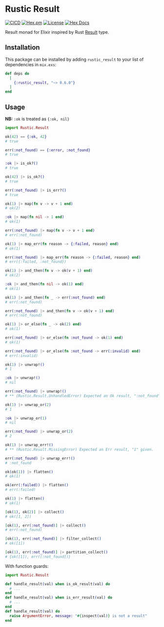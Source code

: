 # Rustic Result

[![CICD](https://github.com/linkdd/rustic_result/actions/workflows/test-suite.yml/badge.svg)](https://github.com/linkdd/rustic_result)
[![Hex.pm](http://img.shields.io/hexpm/v/rustic_result.svg?style=flat)](https://hex.pm/packages/rustic_result)
[![License](https://img.shields.io/hexpm/l/rustic_result)](https://github.com/linkdd/rustic_result/blob/main/LICENSE.txt)
[![Hex Docs](https://img.shields.io/badge/hex-docs-lightgreen.svg)](https://hexdocs.pm/rustic_result/)

Result monad for Elixir inspired by Rust
[Result](https://doc.rust-lang.org/std/result/) type.

## Installation

This package can be installed by adding `rustic_result` to your list of
dependencies in `mix.exs`:

```elixir
def deps do
  [
    {:rustic_result, "~> 0.6.0"}
  ]
end
```

## Usage

**NB:** `:ok` is treated as `{:ok, nil}`

```elixir
import Rustic.Result

ok(42) == {:ok, 42}
# true

err(:not_found) == {:error, :not_found}
# true

:ok |> is_ok?()
# true

ok(42) |> is_ok?()
# true

err(:not_found) |> is_err?()
# true

ok(1) |> map(fn v -> v + 1 end)
# ok(2)

:ok |> map(fn nil -> 1 end)
# ok(1)

err(:not_found) |> map(fn v -> v + 1 end)
# err(:not_found)

ok(1) |> map_err(fn reason -> {:failed, reason} end)
# ok(1)

err(:not_found) |> map_err(fn reason -> {:failed, reason} end)
# err({:failed, :not_found})

ok(1) |> and_then(fn v -> ok(v + 1) end)
# ok(2)

:ok |> and_then(fn nil -> ok(1) end)
# ok(1)

ok(1) |> and_then(fn _ -> err(:not_found) end)
# err(:not_found)

err(:not_found) |> and_then(fn v -> ok(v + 1) end)
# err(:not_found)

ok(1) |> or_else(fn _ -> ok(2) end)
# ok(1)

err(:not_found) |> or_else(fn :not_found -> ok(1) end)
# ok(1)

err(:not_found) |> or_else(fn :not_found -> err(:invalid) end)
# err(:invalid)

ok(1) |> unwrap!()
# 1

:ok |> unwrap!()
# nil

err(:not_found) |> unwrap!()
# ** (Rustic.Result.UnhandledError) Expected an Ok result, ":not_found" given.

ok(1) |> unwrap_or(2)
# 1

:ok |> unwrap_or(1)
# nil

err(:not_found) |> unwrap_or(2)
# 2

ok(1) |> unwrap_err!()
# ** (Rustic.Result.MissingError) Expected an Err result, "1" given.

err(:not_found) |> unwrap_err!()
# :not_found

ok(ok(1)) |> flatten()
# ok(1)

ok(err(:failed)) |> flatten()
# err(:failed)

ok(1) |> flatten()
# ok(1)

[ok(1), ok(2)] |> collect()
# ok([1, 2])

[ok(1), err(:not_found)] |> collect()
# err(:not_found)

[ok(1), err(:not_found)] |> filter_collect()
# ok([1])

[ok(1), err(:not_found)] |> partition_collect()
# {ok([1]), err([:not_found])}
```

With function guards:

```elixir
import Rustic.Result

def handle_result(val) when is_ok_result(val) do
  # ...
end
def handle_result(val) when is_err_result(val) do
  # ...
end
def handle_result(val) do
  raise ArgumentError, message: "#{inspect(val)} is not a result"
end
```
